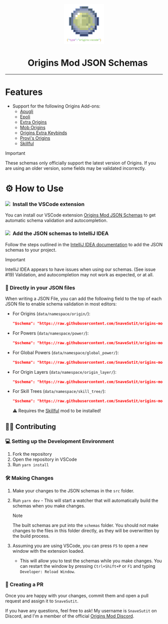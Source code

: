 <div id="toc" align=center>
	<picture>
		<img src="https://github.com/SnaveSutit/origins-mod-vscode-extension/blob/main/icon.png?raw=true" alt="Envbench Logo" width="128" height="128">
	</picture>
	<ul style="list-style: none;">
		<summary>
				<h1>Origins Mod JSON Schemas</h1>
		</summary>
	</ul>
</div>

---

# Features

- Support for the following Origins Add-ons:
  - [Apugli](https://apugli.readthedocs.io/en/latest/)
  - [Epoli](https://epoli-docs.readthedocs.io/en/latest/)
  - [Extra Origins](https://github.com/MoriyaShiine/extra-origins/wiki)
  - [Mob Origins](https://moborigins.ultrusmods.me/en/latest/)
  - [Origins Extra Keybinds](https://www.curseforge.com/minecraft/mc-mods/origins-extra-keybinds)
  - [Provi's Origins](https://github.com/Provismet/Provi-Origins/wiki)
  - [Skillful](https://skillful-docs.readthedocs.io/en/latest/)

> [!IMPORTANT]
> These schemas only officially support the latest version of Origins. If you are using an older version, some fields may be validated incorrectly.

# ⚙️ How to Use

<h3>
	<p><img src="https://upload.wikimedia.org/wikipedia/commons/9/9a/Visual_Studio_Code_1.35_icon.svg" width=20/> &nbsp;Install the VSCode extension</p>
</h3>

You can install our VSCode extension [Origins Mod JSON Schemas](https://marketplace.visualstudio.com/items?itemName=SnaveSutit.origins-mod-helper) to get automatic schema validation and autocompletion.

<h3>
	<p><img src="https://upload.wikimedia.org/wikipedia/commons/9/9c/IntelliJ_IDEA_Icon.svg" width=20/> &nbsp;Add the JSON schemas to IntelliJ IDEA</p>
</h3>

Follow the steps outlined in the [IntelliJ IDEA documentation](https://www.jetbrains.com/help/idea/json.html) to add the JSON schemas to your project.

> [!IMPORTANT]
> IntelliJ IDEA appears to have issues when using our schemas. (See issue #19)
> Validation, and autocompletion may not work as expected, or at all.

### 🎯 Directly in your JSON files

When writing a JSON File, you can add the following field to the top of each JSON file to enable schema validation in most editors:

- For Origins (`data/namespace/origin/`):

  ```json
  "$schema": "https://raw.githubusercontent.com/SnaveSutit/origins-mod-json-schemas/refs/heads/schemas/apoli/origin.json"
  ```

- For Powers (`data/namespace/power/`):

  ```json
  "$schema": "https://raw.githubusercontent.com/SnaveSutit/origins-mod-json-schemas/refs/heads/schemas/apoli/power.json"
  ```

- For Global Powers (`data/namespace/global_power/`):

  ```json
  "$schema": "https://raw.githubusercontent.com/SnaveSutit/origins-mod-json-schemas/refs/heads/schemas/apoli/global_power.json"
  ```

- For Origin Layers (`data/namespace/origin_layer/`):

  ```json
  "$schema": "https://raw.githubusercontent.com/SnaveSutit/origins-mod-json-schemas/refs/heads/schemas/apoli/origin_layer.json"
  ```

- For Skill Trees (`data/namespace/skill_tree/`):

  ```json
  "$schema": "https://raw.githubusercontent.com/SnaveSutit/origins-mod-json-schemas/refs/heads/schemas/apoli/skill_tree.json"
  ```
  ⚠️ Requires the [Skillful](https://skillful-docs.readthedocs.io/en/latest/) mod to be installed!

## 🧑‍💻 Contributing

### 💻 Setting up the Development Environment

1. Fork the repository
2. Open the repository in VSCode
3. Run `yarn install`

### 🛠️ Making Changes

1. Make your changes to the JSON schemas in the `src` folder.
1. Run `yarn dev` - This will start a watcher that will automatically build the schemas when you make changes.

   > [!NOTE]
   > The built schemas are put into the `schemas` folder. You should not make changes to the files in this folder directly, as they will be overwritten by the build process.

1. Assuming you are using VSCode, you can press `F5` to open a new window with the extension loaded.

   - This will allow you to test the schemas while you make changes. You can restart the window by pressing `Ctrl+Shift+P` or `F1` and typing `Developer: Reload Window`.

### 🔀 Creating a PR

Once you are happy with your changes, commit them and open a pull request and assign it to `SnaveSutit`.

If you have any questions, feel free to ask! My username is `SnaveSutit` on Discord, and I'm a member of the official [Origins Mod Discord](https://discord.gg/VdGgwXwWNa).
